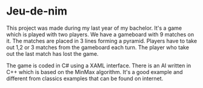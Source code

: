 Jeu-de-nim
==========

This project was made during my last year of my bachelor. It's a game which is played with two players. 
We have a gameboard with 9 matches on it. The matches are placed in 3 lines forming a pyramid.
Players have to take out 1,2 or 3 matches from the gameboard each turn. The player who take out the last match has lost the game.

The game is coded in C# using a XAML interface. There is an AI written in C++ which is based on the MinMax algorithm.
It's a good example and different from classics examples that can be found on internet.
